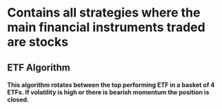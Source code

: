 # Contains all strategies where the main financial instruments traded are stocks
## ETF Algorithm
#### This algorithm rotates between the top performing ETF in a basket of 4 ETFs. If volatility is high or there is bearish momentum the position is closed.

